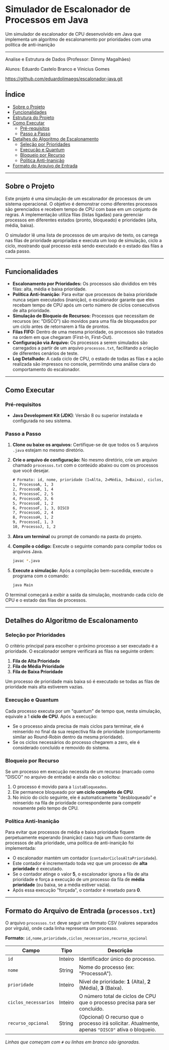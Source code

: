# Simulador de Escalonador de Processos em Java



Um simulador de escalonador de CPU desenvolvido em Java que implementa um algoritmo de escalonamento por prioridades com uma política de anti-inanição

---
Analise e Estrutura de Dados (Professor: Dimmy Magalhães)

Alunos: Eduardo Castelo Branco e Vinicius Gomes

https://github.com/eduardolimaegs/escalonador-java.git

## Índice

- [Sobre o Projeto](#sobre-o-projeto)
- [Funcionalidades](#funcionalidades)
- [Estrutura do Projeto](#estrutura-do-projeto)
- [Como Executar](#como-executar)
    - [Pré-requisitos](#pré-requisitos)
    - [Passo a Passo](#passo-a-passo)
- [Detalhes do Algoritmo de Escalonamento](#detalhes-do-algoritmo-de-escalonamento)
    - [Seleção por Prioridades](#seleção-por-prioridades)
    - [Execução e Quantum](#execução-e-quantum)
    - [Bloqueio por Recurso](#bloqueio-por-recurso)
    - [Política Anti-Inanição](#política-anti-inanição)
- [Formato do Arquivo de Entrada](#formato-do-arquivo-de-entrada-processostxt)

---

## Sobre o Projeto

Este projeto é uma simulação de um escalonador de processos de um sistema operacional. O objetivo é demonstrar como diferentes processos são gerenciados e recebem tempo de CPU com base em um conjunto de regras. A implementação utiliza filas (listas ligadas) para gerenciar processos em diferentes estados (pronto, bloqueado) e prioridades (alta, média, baixa).

O simulador lê uma lista de processos de um arquivo de texto, os carrega nas filas de prioridade apropriadas e executa um loop de simulação, ciclo a ciclo, mostrando qual processo está sendo executado e o estado das filas a cada passo.

---

## Funcionalidades

- **Escalonamento por Prioridades:** Os processos são divididos em três filas: alta, média e baixa prioridade.
- **Política Anti-Inanição:** Para evitar que processos de baixa prioridade nunca sejam executados (inanição), o escalonador garante que eles recebam tempo de CPU após um certo número de ciclos consecutivos de alta prioridade.
- **Simulação de Bloqueio de Recursos:** Processos que necessitam de recursos (ex: "DISCO") são movidos para uma fila de bloqueados por um ciclo antes de retornarem à fila de prontos.
- **Filas FIFO:** Dentro de uma mesma prioridade, os processos são tratados na ordem em que chegaram (First-In, First-Out).
- **Configuração via Arquivo:** Os processos a serem simulados são carregados a partir de um arquivo `processos.txt`, facilitando a criação de diferentes cenários de teste.
- **Log Detalhado:** A cada ciclo de CPU, o estado de todas as filas e a ação realizada são impressos no console, permitindo uma análise clara do comportamento do escalonador.

---


## Como Executar

### Pré-requisitos

- **Java Development Kit (JDK)**: Versão 8 ou superior instalada e configurada no seu sistema.

### Passo a Passo

1.  **Clone ou baixe os arquivos:** Certifique-se de que todos os 5 arquivos `.java` estejam no mesmo diretório.

2.  **Crie o arquivo de configuração:** No mesmo diretório, crie um arquivo chamado `processos.txt` com o conteúdo abaixo ou com os processos que você desejar.

    ```txt
    # Formato: id, nome, prioridade (1=Alta, 2=Média, 3=Baixa), ciclos, recurso (opcional)
    1, ProcessoA, 1, 3
    2, ProcessoB, 1, 4
    3, ProcessoC, 2, 5
    4, ProcessoD, 3, 6
    5, ProcessoE, 1, 2
    6, ProcessoF, 1, 3, DISCO
    7, ProcessoG, 2, 4
    8, ProcessoH, 1, 2
    9, ProcessoI, 1, 3
    10, ProcessoJ, 1, 2
    ```

3.  **Abra um terminal** ou prompt de comando na pasta do projeto.

4.  **Compile o código:** Execute o seguinte comando para compilar todos os arquivos Java.
    ```sh
    javac *.java
    ```

5.  **Execute a simulação:** Após a compilação bem-sucedida, execute o programa com o comando:
    ```sh
    java Main
    ```

O terminal começará a exibir a saída da simulação, mostrando cada ciclo de CPU e o estado das filas de processos.

---

## Detalhes do Algoritmo de Escalonamento

### Seleção por Prioridades

O critério principal para escolher o próximo processo a ser executado é a prioridade. O escalonador sempre verificará as filas na seguinte ordem:
1.  **Fila de Alta Prioridade**
2.  **Fila de Média Prioridade**
3.  **Fila de Baixa Prioridade**

Um processo de prioridade mais baixa só é executado se todas as filas de prioridade mais alta estiverem vazias.

### Execução e Quantum

Cada processo executa por um "quantum" de tempo que, nesta simulação, equivale a 1 **ciclo de CPU**. Após a execução:
- Se o processo ainda precisa de mais ciclos para terminar, ele é reinserido no final da sua respectiva fila de prioridade (comportamento similar ao Round-Robin dentro da mesma prioridade).
- Se os ciclos necessários do processo chegarem a zero, ele é considerado concluído e removido do sistema.

### Bloqueio por Recurso

Se um processo em execução necessita de um recurso (marcado como "DISCO" no arquivo de entrada) e ainda não o solicitou:
1.  O processo é movido para a `listaBloqueados`.
2.  Ele permanece bloqueado por **um ciclo completo de CPU**.
3.  No início do ciclo seguinte, ele é automaticamente "desbloqueado" e reinserido na fila de prioridade correspondente para competir novamente pelo tempo de CPU.

### Política Anti-Inanição

Para evitar que processos de média e baixa prioridade fiquem perpetuamente esperando (inanição) caso haja um fluxo constante de processos de alta prioridade, uma política de anti-inanição foi implementada:
- O escalonador mantém um contador (`contadorCiclosAltaPrioridade`).
- Este contador é incrementado toda vez que um processo de **alta prioridade** é executado.
- Se o contador atinge o valor **5**, o escalonador ignora a fila de alta prioridade e força a execução de um processo da fila de **média prioridade** (ou baixa, se a média estiver vazia).
- Após essa execução "forçada", o contador é resetado para **0**.

---

## Formato do Arquivo de Entrada (`processos.txt`)

O arquivo `processos.txt` deve seguir um formato CSV (valores separados por vírgula), onde cada linha representa um processo.

**Formato:** `id,nome,prioridade,ciclos_necessarios,recurso_opcional`

| Campo                 | Tipo    | Descrição                                                                                             |
| --------------------- | ------- | ------------------------------------------------------------------------------------------------------- |
| `id`                  | Inteiro | Identificador único do processo.                                                                        |
| `nome`                | String  | Nome do processo (ex: "ProcessoA").                                                                     |
| `prioridade`          | Inteiro | Nível de prioridade: **1** (Alta), **2** (Média), **3** (Baixa).                                          |
| `ciclos_necessarios`  | Inteiro | O número total de ciclos de CPU que o processo precisa para ser concluído.                                |
| `recurso_opcional`    | String  | (Opcional) O recurso que o processo irá solicitar. Atualmente, apenas `"DISCO"` ativa o bloqueio. |

*Linhas que começam com `#` ou linhas em branco são ignoradas.*